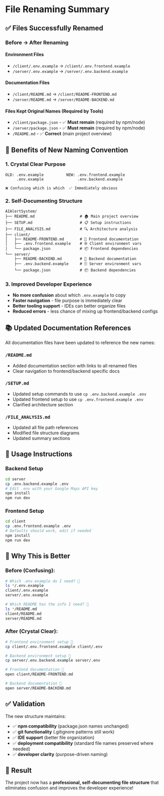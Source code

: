# File Renaming Summary

## ✅ **Files Successfully Renamed**

### Before → After Renaming

#### Environment Files
- `/client/.env.example` → `/client/.env.frontend.example`
- `/server/.env.example` → `/server/.env.backend.example`

#### Documentation Files  
- `/client/README.md` → `/client/README-FRONTEND.md`
- `/server/README.md` → `/server/README-BACKEND.md`

#### Files Kept Original Names (Required by Tools)
- `/client/package.json` - ✅ **Must remain** (required by npm/node)
- `/server/package.json` - ✅ **Must remain** (required by npm/node)
- `/README.md` - ✅ **Correct** (main project overview)

## 🎯 **Benefits of New Naming Convention**

### 1. **Crystal Clear Purpose**
```
OLD: .env.example          NEW: .env.frontend.example
     .env.example               .env.backend.example
     
❌ Confusing which is which  ✅ Immediately obvious
```

### 2. **Self-Documenting Structure** 
```
AIAlertSystem/
├── README.md                    # 🏠 Main project overview
├── SETUP.md                     # 📋 Setup instructions
├── FILE_ANALYSIS.md             # 🔍 Architecture analysis
├── client/
│   ├── README-FRONTEND.md       # 🎨 Frontend documentation
│   ├── .env.frontend.example    # 🌐 Client environment vars
│   └── package.json             # 📦 Frontend dependencies
└── server/
    ├── README-BACKEND.md        # 🔧 Backend documentation
    ├── .env.backend.example     # 🗄️ Server environment vars
    └── package.json             # 📦 Backend dependencies
```

### 3. **Improved Developer Experience**
- **No more confusion** about which `.env.example` to copy
- **Faster navigation** - file purpose is immediately clear
- **Better tooling support** - IDEs can better organize files
- **Reduced errors** - less chance of mixing up frontend/backend configs

## 📚 **Updated Documentation References**

All documentation files have been updated to reference the new names:

### `/README.md`
- Added documentation section with links to all renamed files
- Clear navigation to frontend/backend specific docs

### `/SETUP.md`  
- Updated setup commands to use `cp .env.backend.example .env`
- Updated frontend setup to use `cp .env.frontend.example .env`
- Clarified architecture section

### `/FILE_ANALYSIS.md`
- Updated all file path references
- Modified file structure diagrams
- Updated summary sections

## 🔧 **Usage Instructions**

### Backend Setup
```bash
cd server
cp .env.backend.example .env
# Edit .env with your Google Maps API key
npm install
npm run dev
```

### Frontend Setup  
```bash
cd client
cp .env.frontend.example .env
# Defaults should work, edit if needed
npm install
npm run dev
```

## 🚀 **Why This is Better**

### Before (Confusing):
```bash
# Which .env.example do I need? 🤔
ls */.env.example
client/.env.example
server/.env.example

# Which README has the info I need? 🤔
ls */README.md
client/README.md  
server/README.md
```

### After (Crystal Clear):
```bash
# Frontend environment setup 🎨
cp client/.env.frontend.example client/.env

# Backend environment setup 🔧  
cp server/.env.backend.example server/.env

# Frontend documentation 🎨
open client/README-FRONTEND.md

# Backend documentation 🔧
open server/README-BACKEND.md
```

## ✅ **Validation**

The new structure maintains:
- ✅ **npm compatibility** (package.json names unchanged)
- ✅ **git functionality** (.gitignore patterns still work)  
- ✅ **IDE support** (better file organization)
- ✅ **deployment compatibility** (standard file names preserved where needed)
- ✅ **developer clarity** (purpose-driven naming)

## 🎉 **Result**

The project now has a **professional, self-documenting file structure** that eliminates confusion and improves the developer experience!